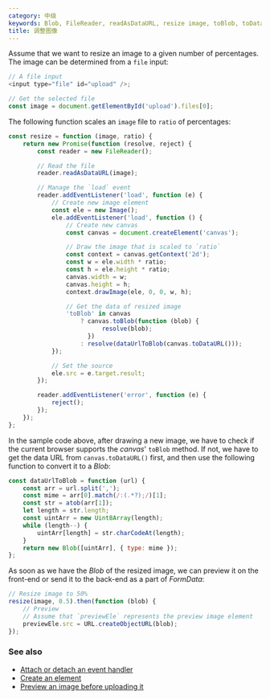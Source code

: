 ```yaml
---
category: 中级
keywords: Blob, FileReader, readAsDataURL, resize image, toBlob, toDataURL, URL createObjectURL
title: 调整图像
---
```


Assume that we want to resize an image to a given number of percentages. The image can be determined from a `file` input:

```js
// A file input
<input type="file" id="upload" />;

// Get the selected file
const image = document.getElementById('upload').files[0];
```

The following function scales an `image` file to `ratio` of percentages:

```js
const resize = function (image, ratio) {
    return new Promise(function (resolve, reject) {
        const reader = new FileReader();

        // Read the file
        reader.readAsDataURL(image);

        // Manage the `load` event
        reader.addEventListener('load', function (e) {
            // Create new image element
            const ele = new Image();
            ele.addEventListener('load', function () {
                // Create new canvas
                const canvas = document.createElement('canvas');

                // Draw the image that is scaled to `ratio`
                const context = canvas.getContext('2d');
                const w = ele.width * ratio;
                const h = ele.height * ratio;
                canvas.width = w;
                canvas.height = h;
                context.drawImage(ele, 0, 0, w, h);

                // Get the data of resized image
                'toBlob' in canvas
                    ? canvas.toBlob(function (blob) {
                          resolve(blob);
                      })
                    : resolve(dataUrlToBlob(canvas.toDataURL()));
            });

            // Set the source
            ele.src = e.target.result;
        });

        reader.addEventListener('error', function (e) {
            reject();
        });
    });
};
```

In the sample code above, after drawing a new image, we have to check if the current browser supports the _canvas_' `toBlob` method. If not, we have to get the data URL from `canvas.toDataURL()` first, and then use the following function to convert it to a _Blob_:

```js
const dataUrlToBlob = function (url) {
    const arr = url.split(',');
    const mime = arr[0].match(/:(.*?);/)[1];
    const str = atob(arr[1]);
    let length = str.length;
    const uintArr = new Uint8Array(length);
    while (length--) {
        uintArr[length] = str.charCodeAt(length);
    }
    return new Blob([uintArr], { type: mime });
};
```

As soon as we have the _Blob_ of the resized image, we can preview it on the front-end or send it to the back-end as a part of _FormData_:

```js
// Resize image to 50%
resize(image, 0.5).then(function (blob) {
    // Preview
    // Assume that `previewEle` represents the preview image element
    previewEle.src = URL.createObjectURL(blob);
});
```

### See also

-   [Attach or detach an event handler](/attach-or-detach-an-event-handler)
-   [Create an element](/create-an-element)
-   [Preview an image before uploading it](/preview-an-image-before-uploading-it)
